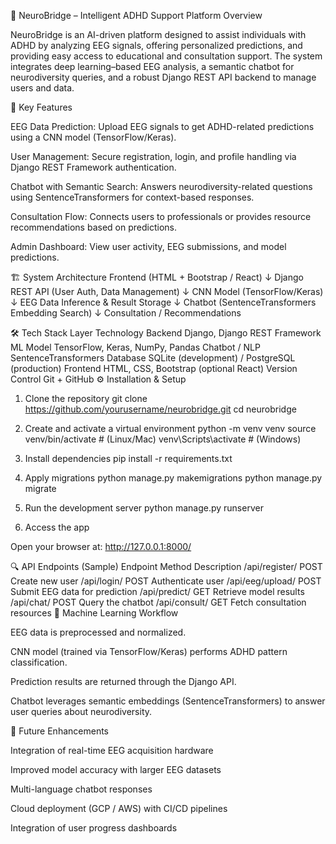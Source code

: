 🧠 NeuroBridge – Intelligent ADHD Support Platform
Overview

NeuroBridge is an AI-driven platform designed to assist individuals with ADHD by analyzing EEG signals, offering personalized predictions, and providing easy access to educational and consultation support. The system integrates deep learning–based EEG analysis, a semantic chatbot for neurodiversity queries, and a robust Django REST API backend to manage users and data.

🚀 Key Features

EEG Data Prediction:
Upload EEG signals to get ADHD-related predictions using a CNN model (TensorFlow/Keras).

User Management:
Secure registration, login, and profile handling via Django REST Framework authentication.

Chatbot with Semantic Search:
Answers neurodiversity-related questions using SentenceTransformers for context-based responses.

Consultation Flow:
Connects users to professionals or provides resource recommendations based on predictions.

Admin Dashboard:
View user activity, EEG submissions, and model predictions.

🏗️ System Architecture
Frontend (HTML + Bootstrap / React)
         ↓
Django REST API (User Auth, Data Management)
         ↓
CNN Model (TensorFlow/Keras)
         ↓
EEG Data Inference & Result Storage
         ↓
Chatbot (SentenceTransformers Embedding Search)
         ↓
Consultation / Recommendations

🛠️ Tech Stack
Layer	Technology
Backend	Django, Django REST Framework
ML Model	TensorFlow, Keras, NumPy, Pandas
Chatbot / NLP	SentenceTransformers
Database	SQLite (development) / PostgreSQL (production)
Frontend	HTML, CSS, Bootstrap (optional React)
Version Control	Git + GitHub
⚙️ Installation & Setup
1. Clone the repository
git clone https://github.com/yourusername/neurobridge.git
cd neurobridge

2. Create and activate a virtual environment
python -m venv venv
source venv/bin/activate    # (Linux/Mac)
venv\Scripts\activate       # (Windows)

3. Install dependencies
pip install -r requirements.txt

4. Apply migrations
python manage.py makemigrations
python manage.py migrate

5. Run the development server
python manage.py runserver

6. Access the app

Open your browser at:
http://127.0.0.1:8000/

🔍 API Endpoints (Sample)
Endpoint	Method	Description
/api/register/	POST	Create new user
/api/login/	POST	Authenticate user
/api/eeg/upload/	POST	Submit EEG data for prediction
/api/predict/	GET	Retrieve model results
/api/chat/	POST	Query the chatbot
/api/consult/	GET	Fetch consultation resources
🤖 Machine Learning Workflow

EEG data is preprocessed and normalized.

CNN model (trained via TensorFlow/Keras) performs ADHD pattern classification.

Prediction results are returned through the Django API.

Chatbot leverages semantic embeddings (SentenceTransformers) to answer user queries about neurodiversity.

🔮 Future Enhancements

Integration of real-time EEG acquisition hardware

Improved model accuracy with larger EEG datasets

Multi-language chatbot responses

Cloud deployment (GCP / AWS) with CI/CD pipelines

Integration of user progress dashboards

